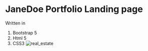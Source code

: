 # JaneDoe Portfolio Landing page
Written in 
 1. Bootstrap 5
 2. Html 5
 3. CSS3
 ![real_estate](https://github.com/user-attachments/assets/b53bcec7-a494-4c20-9ee5-d1cdefb93ae2)

 

